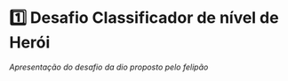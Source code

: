 # 1️⃣ Desafio Classificador de nível de Herói

*Apresentação do desafio da dio proposto pelo felipão*
